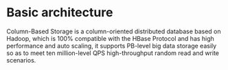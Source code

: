 # Basic architecture

Column-Based Storage is a column-oriented distributed database based on Hadoop, which is 100% compatible with the HBase Protocol and has high performance and auto scaling, it supports PB-level big data storage easily so as to meet ten million-level QPS high-throughput random read and write scenarios.